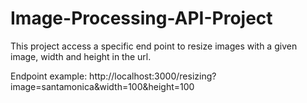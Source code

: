 # Image-Processing-API-Project
This project access a specific end point to resize images with a given image, width and height in the url.

Endpoint example:
http://localhost:3000/resizing?image=santamonica&width=100&height=100